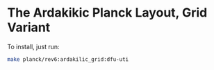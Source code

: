 # The Ardakikic Planck Layout, Grid Variant


To install, just run:

```bash
make planck/rev6:ardakilic_grid:dfu-uti
```